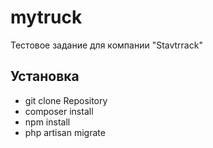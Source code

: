 # mytruck
Тестовое задание для компании "Stavtrrack"

## Установка 
- git clone Repository
- composer install
- npm install
- php artisan migrate